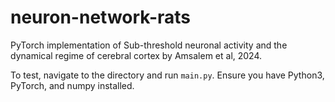 # neuron-network-rats
PyTorch implementation of Sub-threshold neuronal activity and the dynamical regime of cerebral cortex by Amsalem et al, 2024.


To test, navigate to the directory and run ``main.py``. Ensure you have Python3, PyTorch, and numpy installed. 
